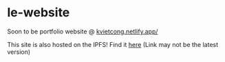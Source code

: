 # le-website
Soon to be portfolio website @ [kvietcong.netlify.app/](kvietcong.netlify.app)

This site is also hosted on the IPFS! Find it [here](https://ipfs.io/ipfs/QmfC5S63duX9DG5d3r3dGNTukt4Rn2t6aAy2fFJuYEfKKo) (Link may not be the latest version)
